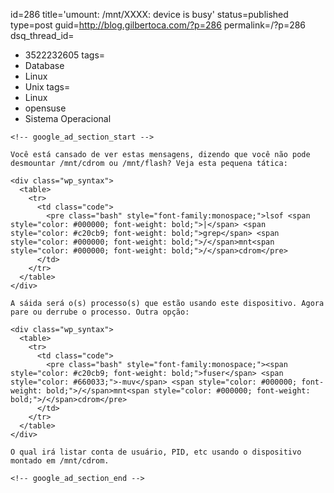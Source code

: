 id=286
title='umount: /mnt/XXXX: device is busy'
status=published
type=post
guid=http://blog.gilbertoca.com/?p=286
permalink=/?p=286
dsq_thread_id=
  - 3522232605
tags=
  - Database
  - Linux
  - Unix
tags=
  - Linux
  - opensuse
  - Sistema Operacional
~~~~~~
<!-- google_ad_section_start -->

Você está cansado de ver estas mensagens, dizendo que você não pode desmountar /mnt/cdrom ou /mnt/flash? Veja esta pequena tática:

<div class="wp_syntax">
  <table>
    <tr>
      <td class="code">
        <pre class="bash" style="font-family:monospace;">lsof <span style="color: #000000; font-weight: bold;">|</span> <span style="color: #c20cb9; font-weight: bold;">grep</span> <span style="color: #000000; font-weight: bold;">/</span>mnt<span style="color: #000000; font-weight: bold;">/</span>cdrom</pre>
      </td>
    </tr>
  </table>
</div>

A sáida será o(s) processo(s) que estão usando este dispositivo. Agora pare ou derrube o processo. Outra opção:

<div class="wp_syntax">
  <table>
    <tr>
      <td class="code">
        <pre class="bash" style="font-family:monospace;"><span style="color: #c20cb9; font-weight: bold;">fuser</span> <span style="color: #660033;">-muv</span> <span style="color: #000000; font-weight: bold;">/</span>mnt<span style="color: #000000; font-weight: bold;">/</span>cdrom</pre>
      </td>
    </tr>
  </table>
</div>

O qual irá listar conta de usuário, PID, etc usando o dispositivo montado em /mnt/cdrom. 

<!-- google_ad_section_end -->